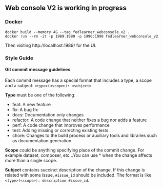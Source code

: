 ## Web console V2 is working in progress

### Docker
```shell
docker build --memory 4G --tag fedlearner_webconsole_v2 .
docker run --rm -it -p 1989:1989 -p 1990:1990 fedlearner_webconsole_v2
```
Then visiting http://localhost:1989/ for the UI.

### Style Guide

#### Git commit message guidelines

Each commit message has a special format that includes a type, a scope and a subject: `<type>(<scope>): <subject>`

**Type** must be one of the following:

* feat: A new feature
* fix: A bug fix
* docs: Documentation only changes
* refactor: A code change that neither fixes a bug nor adds a feature
* perf: A code change that improves performance
* test: Adding missing or correcting existing tests
* chore: Changes to the build process or auxiliary tools and libraries such as documentation generation

**Scope** could be anything specifying place of the commit change. For example dataset, composer, etc...You can use * when the change affects more than a single scope.

**Subject** contains succinct description of the change. If this change is related with some issue, `#issue_id` should be included. The format is like `<type>(<scope>): description #issue_id`.

